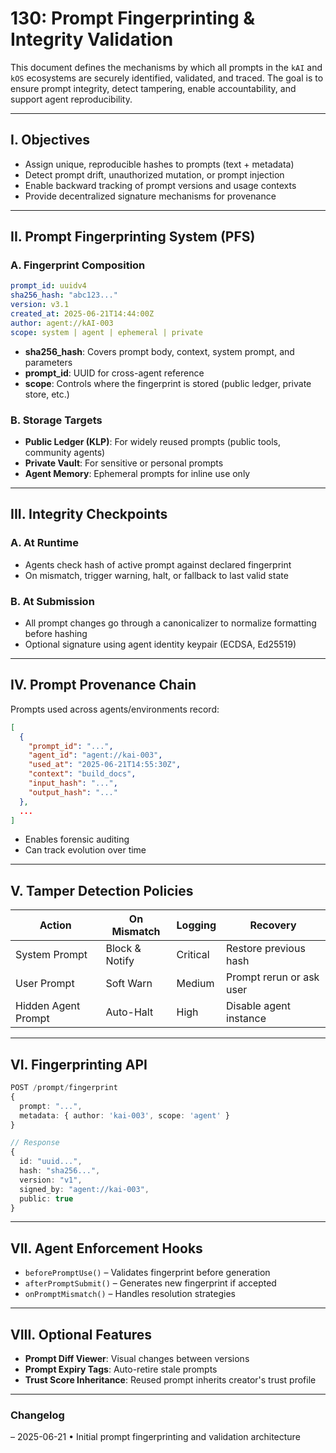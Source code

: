 # 130: Prompt Fingerprinting & Integrity Validation

This document defines the mechanisms by which all prompts in the `kAI` and `kOS` ecosystems are securely identified, validated, and traced. The goal is to ensure prompt integrity, detect tampering, enable accountability, and support agent reproducibility.

---

## I. Objectives

- Assign unique, reproducible hashes to prompts (text + metadata)
- Detect prompt drift, unauthorized mutation, or prompt injection
- Enable backward tracking of prompt versions and usage contexts
- Provide decentralized signature mechanisms for provenance

---

## II. Prompt Fingerprinting System (PFS)

### A. Fingerprint Composition

```yaml
prompt_id: uuidv4
sha256_hash: "abc123..."
version: v3.1
created_at: 2025-06-21T14:44:00Z
author: agent://kAI-003
scope: system | agent | ephemeral | private
```

- **sha256\_hash**: Covers prompt body, context, system prompt, and parameters
- **prompt\_id**: UUID for cross-agent reference
- **scope**: Controls where the fingerprint is stored (public ledger, private store, etc.)

### B. Storage Targets

- **Public Ledger (KLP)**: For widely reused prompts (public tools, community agents)
- **Private Vault**: For sensitive or personal prompts
- **Agent Memory**: Ephemeral prompts for inline use only

---

## III. Integrity Checkpoints

### A. At Runtime

- Agents check hash of active prompt against declared fingerprint
- On mismatch, trigger warning, halt, or fallback to last valid state

### B. At Submission

- All prompt changes go through a canonicalizer to normalize formatting before hashing
- Optional signature using agent identity keypair (ECDSA, Ed25519)

---

## IV. Prompt Provenance Chain

Prompts used across agents/environments record:

```json
[
  {
    "prompt_id": "...",
    "agent_id": "agent://kai-003",
    "used_at": "2025-06-21T14:55:30Z",
    "context": "build_docs",
    "input_hash": "...",
    "output_hash": "..."
  },
  ...
]
```

- Enables forensic auditing
- Can track evolution over time

---

## V. Tamper Detection Policies

| Action              | On Mismatch    | Logging  | Recovery                 |
| ------------------- | -------------- | -------- | ------------------------ |
| System Prompt       | Block & Notify | Critical | Restore previous hash    |
| User Prompt         | Soft Warn      | Medium   | Prompt rerun or ask user |
| Hidden Agent Prompt | Auto-Halt      | High     | Disable agent instance   |

---

## VI. Fingerprinting API

```ts
POST /prompt/fingerprint
{
  prompt: "...",
  metadata: { author: 'kai-003', scope: 'agent' }
}

// Response
{
  id: "uuid...",
  hash: "sha256...",
  version: "v1",
  signed_by: "agent://kai-003",
  public: true
}
```

---

## VII. Agent Enforcement Hooks

- `beforePromptUse()` – Validates fingerprint before generation
- `afterPromptSubmit()` – Generates new fingerprint if accepted
- `onPromptMismatch()` – Handles resolution strategies

---

## VIII. Optional Features

- **Prompt Diff Viewer**: Visual changes between versions
- **Prompt Expiry Tags**: Auto-retire stale prompts
- **Trust Score Inheritance**: Reused prompt inherits creator's trust profile

---

### Changelog

– 2025-06-21 • Initial prompt fingerprinting and validation architecture

